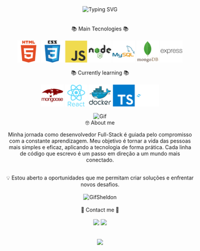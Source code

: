 <div align="center">
    <img src="https://readme-typing-svg.demolab.com?    font=Fira+Code&size=30&pause=1000&center=true&width=600&lines=Hello%2C+I'm+Lucas+Navarro;%3C+Full-Stack+developer+%2F%3E" alt="Typing SVG" /> <br/>
  </div> <br/><br/>
  
  <div align="center">
  📚 Main Tecnologies 📚
  </div>
  <div style="display: inline_block" align="center"><br>
      <img align="center" alt="HTML5" height="60" width="60" src="https://github.com/devicons/devicon/blob/master/icons/html5/html5-plain-wordmark.svg"/> 
     <img align="center" alt="CSS3" height="60" width="60" src="https://github.com/devicons/devicon/blob/master/icons/css3/css3-original-wordmark.svg">
    <img align="center" alt="Nodejs" height="60" width="60" src="https://github.com/devicons/devicon/blob/master/icons/javascript/javascript-original.svg">
        <img align="center" alt="Nodejs" height="60" width="60" src="https://github.com/devicons/devicon/blob/master/icons/nodejs/nodejs-original-wordmark.svg">
      <img align="center" alt="MySQL" height="60" width="60" src="https://github.com/devicons/devicon/blob/master/icons/mysql/mysql-original-wordmark.svg">
      <img align="center" alt="MongoDB" height="60" width="60" src="https://github.com/devicons/devicon/blob/master/icons/mongodb/mongodb-original-wordmark.svg">
      <img align="center" alt="MongoDB" height="60" width="60" src="https://github.com/devicons/devicon/blob/master/icons/express/express-original-wordmark.svg">
     </div>
  <br/>
  <div align="center"> 📚 Currently learning 📚</div> <br/>
  
  <div align="center">
         <img align="center" alt="Mongoose" height="60" width="60" src="https://github.com/devicons/devicon/blob/master/icons/mongoose/mongoose-original-wordmark.svg">
         <img align="center" alt="JavaScript" height="60" width="60" src="https://github.com/devicons/devicon/blob/master/icons/react/react-original-wordmark.svg">
         <img align="center" alt="JavaScript" height="60" width="60" src="https://github.com/devicons/devicon/blob/master/icons/docker/docker-original-wordmark.svg">
         <img align="center" alt="JavaScript" height="60" width="60" src="https://github.com/devicons/devicon/blob/master/icons/typescript/typescript-original.svg">
         <img align="center" alt="JavaScript" height="60" width="60" src="https://github.com/devicons/devicon/blob/master/icons/tailwindcss/tailwindcss-original-wordmark.svg">
      
  </div>
  <br>
  <div align="center">
  <img src="https://github-production-user-asset-6210df.s3.amazonaws.com/118318155/284230245-3cd8d013-4190-46ac-a0cf-763e1ba24f96.gif" widht="200" height="200" alt="Gif">
  </div>
  <div align="center">
  🤓 About me  <br/>
    
  Minha jornada como desenvolvedor Full-Stack é guiada pelo compromisso com a constante aprendizagem. Meu objetivo é tornar a vida das pessoas mais simples e eficaz, aplicando a tecnologia de forma prática. Cada linha de código que escrevo é um passo em direção a um mundo mais conectado.
  </div><br/>
  
  <div align="center">
  💡 Estou aberto a oportunidades que me permitam criar soluções e enfrentar novos desafios.
  </div><br/>
  
  <div align="center">
    <img src="https://github.com/LucasFnavarro/LucasFnavarro/assets/118318155/c79018f6-30a6-418a-9083-3a47789d3e74" widht="200" height="200" alt="GifSheldon">
  </div> <br/>
                                                                                 
  </div><!--- DIV PRINCIPAL CONTAINER---->
  
  <div align="center">
  🎯 Contact me 🎯
  </div> <br/>
  
  <div align="center"> 
     <a href="https://www.linkedin.com/in/lucas-scquiavon-359718248/" target="_blank"><img src="https://img.shields.io/badge/-LinkedIn-%230077B5?style=for-the-badge&logo=linkedin&logoColor=white" target="_blank"></a> 
       <a href = "mailto:navarrolucas0009@gmail.com"><img src="https://img.shields.io/badge/-Gmail-%23333?style=for-the-badge&logo=gmail&logoColor=white" target="_blank"></a>
  </div> <br/><br/>
  <div align="center">
  <img src="https://github.com/LucasFnavarro/LucasFnavarro/assets/118318155/ab6ed59f-cadb-4171-b3b9-11cf20e2a31b" height="200" widht="200" />
  </div>
  
